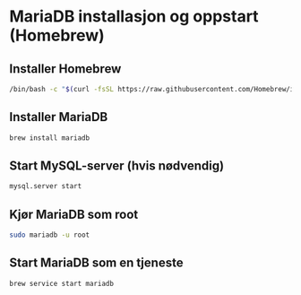 # MariaDB installasjon og oppstart (Homebrew)

## Installer Homebrew
```bash
/bin/bash -c "$(curl -fsSL https://raw.githubusercontent.com/Homebrew/install/HEAD/install.sh)"
```

## Installer MariaDB
```bash
brew install mariadb
```

## Start MySQL-server (hvis nødvendig)
```bash
mysql.server start
```

## Kjør MariaDB som root
```bash
sudo mariadb -u root
```

## Start MariaDB som en tjeneste
```bash
brew service start mariadb
```
